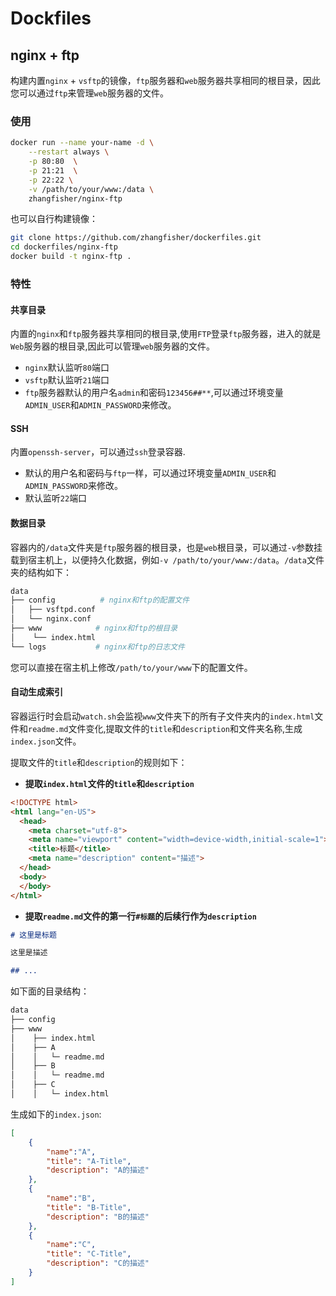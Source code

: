 # Dockfiles


## nginx + ftp

构建内置`nginx` + `vsftp`的镜像，`ftp`服务器和`web`服务器共享相同的根目录，因此您可以通过`ftp`来管理`web`服务器的文件。

### 使用

```bash
docker run --name your-name -d \
    --restart always \
    -p 80:80  \
    -p 21:21  \
    -p 22:22 \
    -v /path/to/your/www:/data \
    zhangfisher/nginx-ftp    
```
也可以自行构建镜像：

```bash
git clone https://github.com/zhangfisher/dockerfiles.git
cd dockerfiles/nginx-ftp
docker build -t nginx-ftp .
```

### 特性

#### 共享目录

内置的`nginx`和`ftp`服务器共享相同的根目录,使用`FTP`登录`ftp`服务器，进入的就是`Web`服务器的根目录,因此可以管理`web`服务器的文件。

- `nginx`默认监听`80`端口
- `vsftp`默认监听`21`端口
- `ftp`服务器默认的用户名`admin`和密码`123456##**`,可以通过环境变量`ADMIN_USER`和`ADMIN_PASSWORD`来修改。

#### SSH

内置`openssh-server`，可以通过`ssh`登录容器.

- 默认的用户名和密码与`ftp`一样，可以通过环境变量`ADMIN_USER`和`ADMIN_PASSWORD`来修改。
- 默认监听`22`端口

#### 数据目录

容器内的`/data`文件夹是`ftp`服务器的根目录，也是`web`根目录，可以通过`-v`参数挂载到宿主机上，以便持久化数据，例如`-v /path/to/your/www:/data`。`/data`文件夹的结构如下：

```bash
data
├── config          # nginx和ftp的配置文件
│   ├── vsftpd.conf
│   └── nginx.conf
├── www            # nginx和ftp的根目录
│    └── index.html
└── logs           # nginx和ftp的日志文件    
```

您可以直接在宿主机上修改`/path/to/your/www`下的配置文件。

#### 自动生成索引

容器运行时会启动`watch.sh`会监视`www`文件夹下的所有子文件夹内的`index.html`文件和`readme.md`文件变化,提取文件的`title`和`description`和文件夹名称,生成`index.json`文件。

提取文件的`title`和`description`的规则如下：

- **提取`index.html`文件的`title`和`description`**

```html
<!DOCTYPE html>
<html lang="en-US">
  <head>
    <meta charset="utf-8">
    <meta name="viewport" content="width=device-width,initial-scale=1">
    <title>标题</title>
    <meta name="description" content="描述">  
  </head>
  <body> 
  </body>
</html>
```

- **提取`readme.md`文件的第一行`#标题`的后续行作为`description`**

```markdown
# 这里是标题

这里是描述

## ...

```

如下面的目录结构：

```bash
data
├── config          
├── www            
│    ├── index.html
│    ├── A
│    │   └─ readme.md
│    ├── B
│    │   └─ readme.md
│    ├── C
│    │   └─ index.html
```

生成如下的`index.json`:

```json
[
    {
        "name":"A",
        "title": "A-Title",
        "description": "A的描述"
    },
    {
        "name":"B",
        "title": "B-Title",
        "description": "B的描述"
    },
    {
        "name":"C",
        "title": "C-Title",
        "description": "C的描述"
    }
]
```


